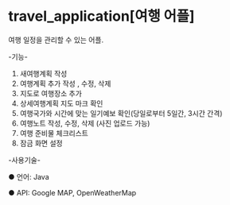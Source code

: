 # travel_application[여행 어플]

여행 일정을 관리할 수 있는 어플.

-기능-

1. 새여행계획 작성
2. 여행계획 추가 작성 , 수정, 삭제
3. 지도로 여행장소 추가 
4. 상세여행계획 지도 마크 확인
5. 여행국가와 시간에 맞는 일기예보 확인(당일로부터 5일간, 3시간 간격)
6. 여행노트 작성, 수정, 삭제 (사진 업로드 가능)
7. 여행 준비물 체크리스트
8. 잠금 화면 설정

-사용기술-

● 언어: Java 

● API: Google MAP, OpenWeatherMap




